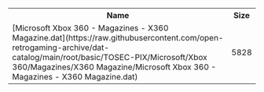 <table>
<tr><th>Name</th><th>Size</th></tr>
<tr><td>
[Microsoft Xbox 360 - Magazines - X360 Magazine.dat](https://raw.githubusercontent.com/open-retrogaming-archive/dat-catalog/main/root/basic/TOSEC-PIX/Microsoft/Xbox 360/Magazines/X360 Magazine/Microsoft Xbox 360 - Magazines - X360 Magazine.dat)
</td><td>5828</td></tr>
</table>
